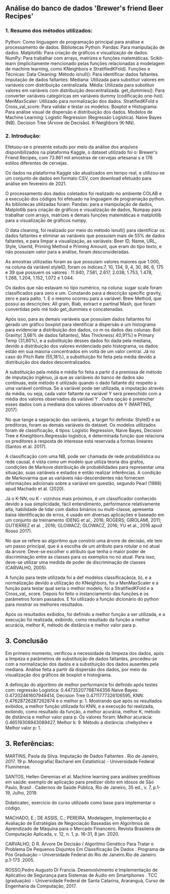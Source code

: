 ## Análise do banco de dados 'Brewer's friend Beer Recipes’  

### 1. Resumo dos métodos utilizados:

Python: Como linguagem de programação principal para análise e processamento de dados.
Bibliotecas Python:
Pandas: Para manipulação de dados.
Matplotlib: Para criação de gráficos e visualização de dados.
NumPy: Para trabalhar com arrays, matrizes e funções matemáticas.
Scikit-learn (implicitamente mencionado pelas funções relacionadas à modelagem de machine learning, como KNeighbors e StratifiedKFold).
Funções e Técnicas:
Data Cleaning: Método isnull(): Para identificar dados faltantes.
Imputação de dados faltantes:
Mediana: Utilizada para substituir valores em variáveis com distribuição centralizada.
Média: Utilizada para substituir valores em variáveis com distribuição descentralizada.
get_dummies(): Para converter variáveis categóricas em variáveis dummy (codificação one-hot).
MenMaxScaler: Utilizado para normalização dos dados.
StratifiedKFold e Cross_val_score: Para validar e testar os modelos.
Boxplot e Histograma: Para análise visual de dispersão e distribuição dos dados.
Modelos de Machine Learning:
Logistic Regression (Regressão Logística).
Naive Bayes (NB).
Decision Tree (Árvore de Decisão).
K-Neighbors (K-NN).

### 2. Introdução:

Efetuou-se o presente estudo por meio da análise dos arquivos
disponibilizados na plataforma Kaggle, o dataset utilizado foi o: Brewer's Friend
Recipes, com 73.861 mil amostras de cervejas artesanai s e 176 estilos diferentes de
cervejas.

Os dados na plataforma Kaggle são atualizados em tempo real, e utilizou-se
um conjunto de dados em formato CSV, com download efetuado para análise em
fevereiro de 2021.

O processamento dos dados coletados foi realizado no ambiente COLAB e a
execução dos códigos foi efetuado na linguagem de programação python. As
bibliotecas utilizadas foram: Pandas: para a manipulação de dados, Matplotlib para
criação de gráficos e visualização de dados, Numpay para trabalhar com arrays,
matrizes e demais funções matemáticas e matplotlib para a visualização de gráficos
numpy.

O data cleaning, foi realizado por meio do método isnull() para identificar os
dados faltantes e eliminar as variáveis que possuíam mais de 55% de dados
faltantes, e para limpar a visualização, as variáveis: Beer ID, Name, URL, Style,
UserId, Priming Method e Priming Amount, que eram do tipo texto, e não possuíam
valor para a análise, foram desconsideradas.

As amostras utilizadas foram as que possuíam valores maiores que 1.000, na
coluna da variável styleID, foram os índices:7, 10, 134, 9, 4, 30, 86, 6, 175 e 39 que
possuem os valores : 11.940, 7.581, 2.617, 2.038, 1.753, 1.478, 1.268, 1.204, 1.152,
1.072 e 1.044.

Os dados que não estavam no tipo numérico, na coluna: sugar scale foram
classificados para zero e um. Constando para a descrição specific gravity, zero e
para palto, 1. E o mesmo ocorreu para a variável: Brew Method, que possui as
descrições: All grain, Biab, extract e partinal Mash, que foram convertidas pelo
mé todo get_dummies e concatenadas.

Após isso, para as demais variáveis que possuíam dados faltantes foi gerado
um gráfico boxplot para identificar a dispersão e um histograma para evidenciar a
distribuição dos dados, co m os dados das colunas: Boil Gravity( 3,66% de dados
faltantes), Mas Thickness( 40,91%) e Primary Temp (31,80%), e a substituição
desses dados foi dada pela mediana, devido a distribuição dos valores evidenciado
pelo histograma, os dados estão em sua maioria concentrados em volta de um valor
central. Já no caso do Pitch Rate (55,18%), a substituição foi feita pela média devido
a distribuição dos dados descentralizados.

A substituição pela média e média foi feita a partir d a premissa de método de
imputação ingênuo, já que as variáveis do banco de dados são contínuas, este
método é utilizado quando o dado faltante diz respeito a uma variável contínua. Se a
variável pode ser utilizada, a imputação através da média, ou seja, cada valor
faltante na variável Y será preenchido com a média dos valores observados da
variável Y . Outra opção é preencher esses dados com a mediana dos valores
observados de Y (MARTINS, 2017).

No que tange a separação das variáveis, a target foi definida: StyleID e as
preditoras, foram as demais variáveis do dataset. Os modelos utilizados foram de
classificação, 4 tipos: Logistic Regression, Naive Bayes, Decision Tree e
Kneighbors.Regressão logística, é determinada função que relaciona os preditores à
resposta de interesse está reservada a formas lineares (Santos et al. 2017).

A classificação com uma NB, pode ser chamada de rede probabilística ou
rede causal, é vista como um modelo que utiliza teoria dos grafos, condições de
Markove distribuição de probabilidades para representar uma situação, suas
variáveis e estados e então realizar inferências. A condição de Markovarma que as
variáveis não-descendentes não fornecem informações adicionais sobre a variável
em questão, segundo Pearl (1988) apud Machado et al. (2020).

Já o K-NN, ou K - vizinhos mais próximos, é um classificador conhecido
devido a sua simplicidade, fácil entendimento, performance relativamente alta,
habilidade de lidar com dados binários ou multi-classe, apresenta baixa identificação
de erros, é usado em diversas aplicações e baseado em um conjunto de
treinamento (DENG et al., 2016; ROGERS; GIROLAMI, 2011; GUTIERREZ et al. ,
2016; GLOWACZ; GLOWACZ, 2016; YU et al., 2016 apud Rosso 2017).

No que se refere ao algoritmo que constrói uma árvore de decisão, ele tem
um passo principal, que é a escolha de um atributo para rotular o nó atual da árvore.
Deve-se escolher o atributo que tenha o maior poder de discriminação entre as
classes para os exemplos no nó atual. Para isso, deve-se utilizar uma medida de
poder de discriminação de classes (CARVALHO, 2005).

A função para teste utilizada foi a def modelos classificação(a, b), e a
normalização devido a utilização do KNeighbors, foi a MenMaxScaler e a função
para testar qual seria o melhor modelo, foi a StratifiedKFold e a Cross_val_ score.
Depois foi feito o instanciamento das funções e os parâmetros foram passados. E foi
utilizado a função dicionário do python para mostrar os melhores resultados.

Após os resultados exibidos, foi definido a melhor função a ser utilizada, e a
execução foi realizada, exibindo, como resultado da função a melhor acurácia,
melhor K, método de distância e melhor valor para p.

## 3. Conclusão

Em primeiro momento, verificou a necessidade da limpeza dos dados, após a
limpeza e parâmetros de substituição de dados faltantes, procedeu-se com a
normalização dos dados e a substituição dos dados ausentes pela mediana. Análise
feita a partir da dispersão dos dados, por meio da visualização dos gráficos de
boxplot e histograma.

A definição do algoritmo de melhor performance foi definido após testes com:
regressão Logística: 0.44735207768744356 Naive Bayes: 0.47202461607949414,
Decision Tree 0.4711777326106595, KNN: 0.47628726287262874 e o melhor p: 1.
Mostrando que após os resultados exibidos, a melhor função utilizada foi
KNN, e a execução foi realizada, exibindo, como resultado da função, a melhor
acurácia, melhor K, método de distância e melhor valor para p. Os valores foram:
Melhor acurácia: 0.46519308943089427, Melhor k: 9. Método a distância:
chebyshev e Melhor valor p: 1.


## 3. Referências:
   
MARTINS, Paola da Silva. Imputação de Dados Faltantes . Rio de Janeiro, 2017.
19 p. Monografia( Bacharel em Estatística) - Universidade Federal Fluminense.

SANTOS, Hellen Geremias et al. Machine learning para análises preditivas em
saúde: exemplo de aplicação para predizer óbito em idosos de São Paulo,
Brasil . Cadernos de Saúde Pública, Rio de Janeiro, 35 ed., v. 7, p.1-19, Julho,
2019.

Didaticatec, exercício do curso utilizado como base para implementar o código.

MACHADO, E.; DE ASSIS, C.; PEREIRA, Modelagem, Implementação e  Avaliação de Estratégias de Negociação Baseadas em Algoritmos de  Aprendizado de Máquina para o Mercado Financeiro. Revista Brasileira de  Computação Aplicada, v. 12, n. 1, p. 16-31, 8 jan. 2020.  

CARVALHO, D R. Árvore De Decisão / Algoritmo Genético Para Tratar o  Problema De Pequenos Disjuntos Em Classificação De Dados . Programa de Pós  Graduação – Universidade Federal do Rio de Janeiro.Rio de Janeiro. p.1-173 .2005.  

ROSSO,Pedro Augusto Di Francia. Desenvolvimento e Implementação de  Aplicativo de Segurança para Sistemas de Áudio em Smartphones . TCC  (graduação) - Universidade Federal de Santa Catarina, Araranguá, Curso de  Engenharia da Computação, 2017.  

